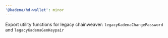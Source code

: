 ```yaml
---
'@kadena/hd-wallet': minor
---
```


Export utility functions for legacy chainweaver: `legacyKadenaChangePassword`
and `legacyKadenaGenKeypair`
